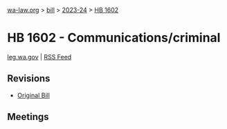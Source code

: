 [wa-law.org](/) > [bill](/bill/) > [2023-24](/bill/2023-24/) > [HB 1602](/bill/2023-24/hb/1602/)

# HB 1602 - Communications/criminal
[leg.wa.gov](https://app.leg.wa.gov/billsummary?BillNumber=1602&Year=2023&Initiative=false) | [RSS Feed](./rss.xml)

## Revisions
* [Original Bill](1/)

## Meetings